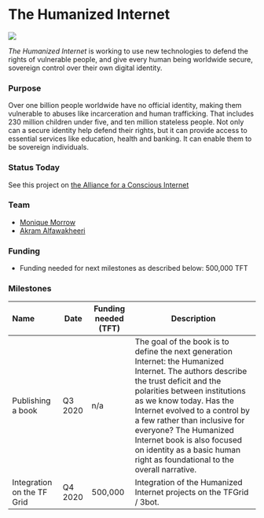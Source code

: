 # The Humanized Internet

![](https://www.consciousinternet.org/threefold/info/projects/the_humanized_internet/the_humanized_internet.png)

*The Humanized Internet* is working to use new technologies to defend the rights of vulnerable people, and give every human being worldwide secure, sovereign control over their own digital identity.

### Purpose

Over one billion people worldwide have no official identity, making them vulnerable to abuses like incarceration and human trafficking. That includes 230 million children under five, and ten million stateless people. Not only can a secure identity help defend their rights, but it can provide access to essential services like education, health and banking. It can enable them to be sovereign individuals.

### Status Today



See this project on [the Alliance for a Conscious Internet](https://www.consciousinternet.org/index.html#/projects/The%20Humanized%20Internet)

### Team

- [Monique Morrow](https://staging.consciousinternet.org/#/people/monique_morrow)
- [Akram Alfawakheeri](https://staging.consciousinternet.org/#/people/akram_alfawakheeri)

### Funding

- Funding needed for next milestones as described below: 500,000 TFT

### Milestones

| Name         | Date   | Funding needed (TFT) | Description
|:-------------|--------|-------------|-----------------|
| Publishing a book | Q3 2020 | n/a | The goal of the book is to define the next generation Internet: the Humanized Internet. The authors describe the trust deficit and the polarities between institutions as we know today. Has the Internet evolved to a control by a few rather than inclusive for everyone? The Humanized Internet book is also focused on identity as a basic human right as foundational to the overall narrative.| |
| Integration on the TF Grid | Q4 2020 |  500,000 | Integration of the Humanized Internet projects on the TFGrid / 3bot. | |